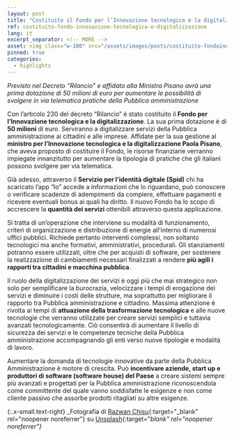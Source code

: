 ```yaml
---
layout: post
title: "Costituito il Fondo per l’Innovazione tecnologica e la digitalizzazione"
ref: costituito-fondo-innovazione-tecnologica-e-digitalizzazione
lang: it
excerpt_separator: <!-- MORE -->
asset: <img class="w-100" src="/assets/images/posts/costituito-fondoinnovazione-tecnologica-e-digitalizzazione.jpg" alt="Costituito il Fondo per Innovazione Tecnologica"/>
pinned: true
categories:
  - highlights
---
```


_Previsto nel Decreto “Rilancio” e affidato alla Ministra Pisano avrà una prima dotazione di 50 milioni di euro per aumentare le possibilità di svolgere in via telematica pratiche della Pubblica amministrazione_

<!-- MORE -->

Con l’articolo 230 del decreto “Rilancio” è stato costituito il **Fondo per l’Innovazione tecnologica e la digitalizzazione**. La sua prima dotazione è di **50 milioni** di euro. Serviranno a digitalizzare servizi della Pubblica amministrazione ai cittadini e alle imprese. Affidate per la sua gestione al **ministro per l’Innovazione tecnologica e la digitalizzazione Paola Pisano**, che aveva proposto di costituire il Fondo, le risorse finanziarie verranno impiegate innanzitutto per aumentare la tipologia di pratiche che gli italiani possono svolgere per via telematica.


Già adesso, attraverso il **Servizio per l’identità digitale (Spid)** chi ha scaricato l’app “Io” accede a informazioni che lo riguardano, può conoscere o verificare scadenze di adempimenti da compiere, effettuare pagamenti e ricevere eventuali bonus ai quali ha diritto. Il nuovo Fondo ha lo scopo di accrescere la **quantità dei servizi** ottenibili attraverso questa applicazione.


Si tratta di un’operazione che interviene su modalità di funzionamento, criteri di organizzazione e distribuzione di energie all’interno di numerosi uffici pubblici. Richiede pertanto interventi complessi, non soltanto tecnologici ma anche formativi, amministrativi, procedurali. Gli stanziamenti potranno essere utilizzati, oltre che per acquisti di software, per sostenere la realizzazione di cambiamenti necessari finalizzati a rendere **più agili i rapporti tra cittadini e macchina pubblica**.


Il ruolo della digitalizzazione dei servizi è oggi più che mai strategico non solo per  semplificare la burocrazia, velocizzare i tempi di erogazione dei servizi e diminuire i costi delle strutture,  ma soprattutto per migliorare il rapporto tra Pubblica amministrazione e cittadino. Massima attenzione è rivolta ai tempi di **attuazione della trasformazione tecnologica** e alle nuove tecnologie che verranno utilizzate per creare servizi semplici e tuttavia avanzati tecnologicamente. Ciò consentirà di aumentare il livello di sicurezza dei servizi e le competenze tecniche della Pubblica amministrazione accompagnando gli enti verso nuove tipologie e modalità di lavoro.


Aumentare la domanda di tecnologie innovative da parte della Pubblica Amministrazione è motore di crescita. Può **incentivare aziende, start up e produttori di software (software house) del Paese** a creare sistemi sempre più avanzati e progettati per la Pubblica amministrazione riconoscendola come committente del quale vanno soddisfatte le esigenze e non come  cliente passivo che assorbe prodotti ritagliati su altre esigenze.


{:.x-small.text-right}
_Fotografia di [Razwan Chisu](https://unsplash.com/@nullplus?utm_source=unsplash&utm_medium=referral&utm_content=creditCopyText){:target="_blank" rel="noopener noreferrer"} su [Unsplash](https://unsplash.com/photos/Ua-agENjmI4){:target="_blank" rel="noopener noreferrer"}_


